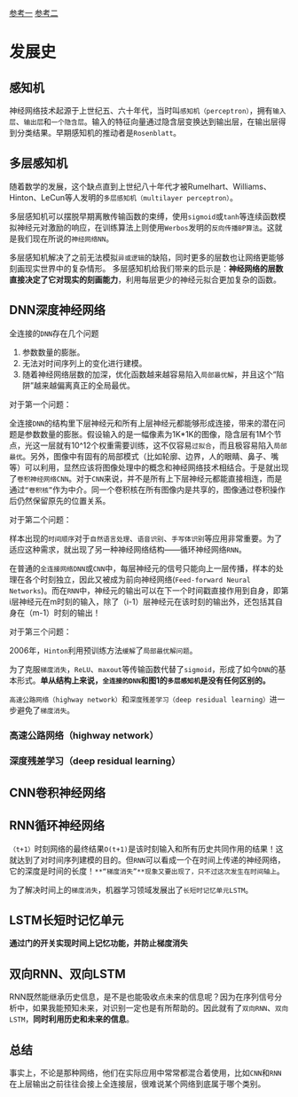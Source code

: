 <!--
 * @Author: matiastang
 * @Date: 2021-12-15 11:42:46
 * @LastEditors: matiastang
 * @LastEditTime: 2022-08-03 14:25:11
 * @FilePath: /matias-AI/md/AI简介.md
 * @Description: AI简介
-->
[参考一](https://mp.weixin.qq.com/s?__biz=MzI3MTA0MTk1MA==&mid=2652036408&idx=2&sn=c02e42f64b8319fcff8812ac5298c993&chksm=f121a9c9c65620dfacecc918e5bc4b8e9ef5af61886b514fde7216dfffaca83115ec0659fc68&scene=21#wechat_redirect)
[参考二](https://cloud.tencent.com/developer/article/1422815)

# 发展史

## 感知机

神经网络技术起源于上世纪五、六十年代，当时叫`感知机（perceptron）`，拥有`输入层`、`输出层`和`一个隐含层`。输入的特征向量通过隐含层变换达到输出层，在输出层得到分类结果。早期感知机的推动者是`Rosenblatt`。

## 多层感知机

随着数学的发展，这个缺点直到上世纪八十年代才被Rumelhart、Williams、Hinton、LeCun等人发明的`多层感知机（multilayer perceptron）`。

多层感知机可以摆脱早期离散传输函数的束缚，使用`sigmoid`或`tanh`等连续函数模拟神经元对激励的响应，在训练算法上则使用`Werbos`发明的`反向传播BP算法`。这就是我们现在所说的`神经网络NN`。

多层感知机解决了之前无法模拟`异或逻辑`的缺陷，同时更多的层数也让网络更能够刻画现实世界中的复杂情形。
多层感知机给我们带来的启示是：**神经网络的层数直接决定了它对现实的刻画能力**，利用每层更少的神经元拟合更加复杂的函数。

## DNN深度神经网络

全连接的`DNN`存在几个问题

1. 参数数量的膨胀。
2. 无法对时间序列上的变化进行建模。
3. 随着神经网络层数的加深，优化函数越来越容易陷入`局部最优解`，并且这个“陷阱”越来越偏离真正的全局最优。

对于第一个问题：

全连接`DNN`的结构里下层神经元和所有上层神经元都能够形成连接，带来的潜在问题是参数数量的膨胀。假设输入的是一幅像素为1K*1K的图像，隐含层有1M个节点，光这一层就有10^12个权重需要训练，这不仅容易`过拟合`，而且极容易陷入`局部最优`。另外，图像中有固有的局部模式（比如轮廓、边界，人的眼睛、鼻子、嘴等）可以利用，显然应该将图像处理中的概念和神经网络技术相结合。于是就出现了`卷积神经网络CNN`。对于`CNN`来说，并不是所有上下层神经元都能直接相连，而是通过`“卷积核”`作为中介。同一个卷积核在所有图像内是共享的，图像通过卷积操作后仍然保留原先的位置关系。

对于第二个问题：

样本出现的`时间顺序`对于`自然语言处理`、`语音识别`、`手写体识别`等应用非常重要。为了适应这种需求，就出现了另一种神经网络结构——循环神经网络`RNN`。

在普通的`全连接网络DNN`或`CNN`中，每层神经元的信号只能向上一层传播，样本的处理在各个时刻独立，因此又被成为前向神经网络(`Feed-forward Neural Networks`)。而在`RNN`中，神经元的输出可以在下一个时间戳直接作用到自身，即第i层神经元在m时刻的输入，除了（i-1）层神经元在该时刻的输出外，还包括其自身在（m-1）时刻的输出！

对于第三个问题：

2006年，`Hinton`利用预训练方法`缓解`了`局部最优解问题`。

为了克服`梯度消失`，`ReLU`、`maxout`等传输函数代替了`sigmoid`，形成了如今`DNN`的基本形式。**单从结构上来说，`全连接的DNN`和图1的`多层感知机`是没有任何区别的。**

`高速公路网络（highway network）`和`深度残差学习（deep residual learning）`进一步避免了`梯度消失`。

### 高速公路网络（highway network）

### 深度残差学习（deep residual learning）

## CNN卷积神经网络

## RNN循环神经网络

`（t+1）`时刻网络的最终结果`O(t+1)`是该时刻输入和所有历史共同作用的结果！这就达到了对时间序列建模的目的。但`RNN`可以看成一个在时间上传递的神经网络，它的深度是时间的长度！`**“梯度消失”**现象又要出现了，只不过这次发生在时间轴上`。

为了解决时间上的`梯度消失`，机器学习领域发展出了`长短时记忆单元LSTM`。

## LSTM长短时记忆单元

**通过门的开关实现时间上记忆功能，并防止梯度消失**

## 双向RNN、双向LSTM

RNN既然能继承历史信息，是不是也能吸收点未来的信息呢？因为在序列信号分析中，如果我能预知未来，对识别一定也是有所帮助的。因此就有了`双向RNN`、`双向LSTM`，**同时利用历史和未来的信息**。

## 总结

事实上，不论是那种网络，他们在实际应用中常常都混合着使用，比如`CNN`和`RNN`在上层输出之前往往会接上全连接层，很难说某个网络到底属于哪个类别。